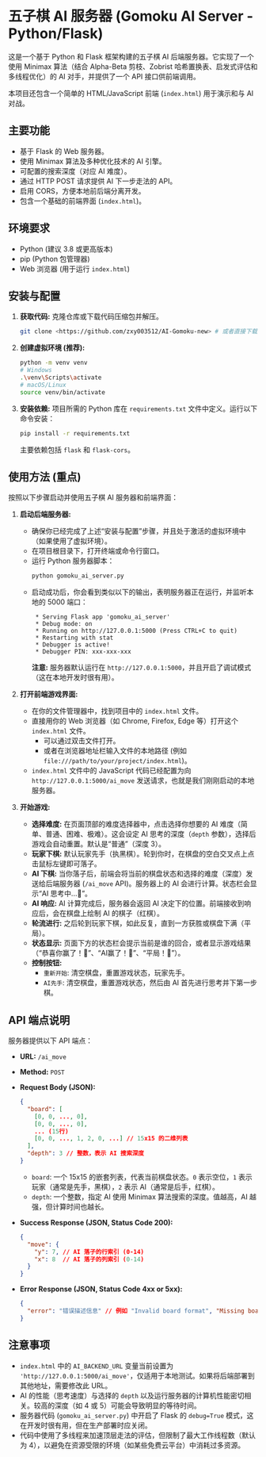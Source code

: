 # 五子棋 AI 服务器 (Gomoku AI Server - Python/Flask)

这是一个基于 Python 和 Flask 框架构建的五子棋 AI 后端服务器。它实现了一个使用 Minimax 算法（结合 Alpha-Beta 剪枝、Zobrist 哈希置换表、启发式评估和多线程优化）的 AI 对手，并提供了一个 API 接口供前端调用。

本项目还包含一个简单的 HTML/JavaScript 前端 (`index.html`) 用于演示和与 AI 对战。

## 主要功能

*   基于 Flask 的 Web 服务器。
*   使用 Minimax 算法及多种优化技术的 AI 引擎。
*   可配置的搜索深度（对应 AI 难度）。
*   通过 HTTP POST 请求提供 AI 下一步走法的 API。
*   启用 CORS，方便本地前后端分离开发。
*   包含一个基础的前端界面 (`index.html`)。

## 环境要求

*   Python (建议 3.8 或更高版本)
*   pip (Python 包管理器)
*   Web 浏览器 (用于运行 `index.html`)

## 安装与配置

1.  **获取代码:**
    克隆仓库或下载代码压缩包并解压。
    ```bash
    git clone <https://github.com/zxy003512/AI-Gomoku-new> # 或者直接下载解压
    ```

2.  **创建虚拟环境 (推荐):**
    ```bash
    python -m venv venv
    # Windows
    .\venv\Scripts\activate
    # macOS/Linux
    source venv/bin/activate
    ```

3.  **安装依赖:**
    项目所需的 Python 库在 `requirements.txt` 文件中定义。运行以下命令安装：
    ```bash
    pip install -r requirements.txt
    ```
    主要依赖包括 `flask` 和 `flask-cors`。

## **使用方法 (重点)**

按照以下步骤启动并使用五子棋 AI 服务器和前端界面：

1.  **启动后端服务器:**
    *   确保你已经完成了上述“安装与配置”步骤，并且处于激活的虚拟环境中（如果使用了虚拟环境）。
    *   在项目根目录下，打开终端或命令行窗口。
    *   运行 Python 服务器脚本：
        ```bash
        python gomoku_ai_server.py
        ```
    *   启动成功后，你会看到类似以下的输出，表明服务器正在运行，并监听本地的 5000 端口：
        ```
         * Serving Flask app 'gomoku_ai_server'
         * Debug mode: on
         * Running on http://127.0.0.1:5000 (Press CTRL+C to quit)
         * Restarting with stat
         * Debugger is active!
         * Debugger PIN: xxx-xxx-xxx
        ```
        **注意:** 服务器默认运行在 `http://127.0.0.1:5000`，并且开启了调试模式（这在本地开发时很有用）。

2.  **打开前端游戏界面:**
    *   在你的文件管理器中，找到项目中的 `index.html` 文件。
    *   直接用你的 Web 浏览器（如 Chrome, Firefox, Edge 等）打开这个 `index.html` 文件。
        *   可以通过双击文件打开。
        *   或者在浏览器地址栏输入文件的本地路径 (例如 `file:///path/to/your/project/index.html`)。
    *   `index.html` 文件中的 JavaScript 代码已经配置为向 `http://127.0.0.1:5000/ai_move` 发送请求，也就是我们刚刚启动的本地服务器。

3.  **开始游戏:**
    *   **选择难度:** 在页面顶部的难度选择器中，点击选择你想要的 AI 难度（简单、普通、困难、极难）。这会设定 AI 思考的深度（`depth` 参数），选择后游戏会自动重置。默认是“普通”（深度 3）。
    *   **玩家下棋:** 默认玩家先手（执黑棋）。轮到你时，在棋盘的空白交叉点上点击鼠标左键即可落子。
    *   **AI 下棋:** 当你落子后，前端会将当前的棋盘状态和选择的难度（深度）发送给后端服务器 (`/ai_move` API)。服务器上的 AI 会进行计算。状态栏会显示“AI 思考中...🤔”。
    *   **AI 响应:** AI 计算完成后，服务器会返回 AI 决定下的位置。前端接收到响应后，会在棋盘上绘制 AI 的棋子（红棋）。
    *   **轮流进行:** 之后轮到玩家下棋，如此反复，直到一方获胜或棋盘下满（平局）。
    *   **状态显示:** 页面下方的状态栏会提示当前是谁的回合，或者显示游戏结果（“恭喜你赢了！🎉”、“AI赢了！🤖”、“平局！🤝”）。
    *   **控制按钮:**
        *   `重新开始`: 清空棋盘，重置游戏状态，玩家先手。
        *   `AI先手`: 清空棋盘，重置游戏状态，然后由 AI 首先进行思考并下第一步棋。

## API 端点说明

服务器提供以下 API 端点：

*   **URL:** `/ai_move`
*   **Method:** `POST`
*   **Request Body (JSON):**
    ```json
    {
      "board": [
        [0, 0, ..., 0],
        [0, 0, ..., 0],
        ... (15行)
        [0, 0, ..., 1, 2, 0, ...] // 15x15 的二维列表
      ],
      "depth": 3 // 整数，表示 AI 搜索深度
    }
    ```
    *   `board`: 一个 15x15 的嵌套列表，代表当前棋盘状态。`0` 表示空位，`1` 表示玩家（通常是先手，黑棋），`2` 表示 AI（通常是后手，红棋）。
    *   `depth`: 一个整数，指定 AI 使用 Minimax 算法搜索的深度。值越高，AI 越强，但计算时间也越长。

*   **Success Response (JSON, Status Code 200):**
    ```json
    {
      "move": {
        "y": 7, // AI 落子的行索引 (0-14)
        "x": 8  // AI 落子的列索引 (0-14)
      }
    }
    ```

*   **Error Response (JSON, Status Code 4xx or 5xx):**
    ```json
    {
      "error": "错误描述信息" // 例如 "Invalid board format", "Missing board or depth", "AI failed to find a move" 等
    }
    ```

## 注意事项

*   `index.html` 中的 `AI_BACKEND_URL` 变量当前设置为 `'http://127.0.0.1:5000/ai_move'`，仅适用于本地测试。如果将后端部署到其他地址，需要修改此 URL。
*   AI 的性能（思考速度）与选择的 `depth` 以及运行服务器的计算机性能密切相关。较高的深度（如 4 或 5）可能会导致明显的等待时间。
*   服务器代码 (`gomoku_ai_server.py`) 中开启了 Flask 的 `debug=True` 模式，这在开发时很有用，但在生产部署时应关闭。
*   代码中使用了多线程来加速顶层走法的评估，但限制了最大工作线程数（默认为 4），以避免在资源受限的环境（如某些免费云平台）中消耗过多资源。

